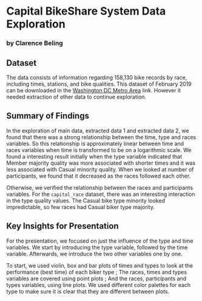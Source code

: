 # Capital BikeShare System Data Exploration

### by Clarence Beling

## Dataset

The data consists of information regarding 158,130 bike records by race, including times, stations, and bike qualities. This dataset of February 2019 can be downloaded in the [Washington DC Metro Area](https://s3.amazonaws.com/capitalbikeshare-data) link. However it needed extraction of other data to continue exploration.

## Summary of Findings

In the exploration of main data, extracted data 1 and extracted data 2, we found that there was a strong relationship between the time, type and races variables. So this relationship is approximately linear between time and races variables when time is transformed to be on a logarithmic scale. We found a interesting result initially when the type variable indicated that Member majority quality was more associated with shorter times and it was less associated with Casual minority quality. When we looked at number of participants, we found that it decreased as the races followed each other.

Otherwise, we verified the relationship between the races and participants variables. For the `capital_race` dataset, there was an interesting interaction in the type quality values. The Casual bike type minority looked impredictable, so few races had Casual biker type majority.

## Key Insights for Presentation

For the presentation, we focused on just the influence of the type and time variables. We start by introducing the type variable, followed by the time variable. Afterwards, we introduce the two other variables one by one.

To start, we used violin, box and bar plots of times and types to look at the performance (best time) of each biker type ; The races, times and types variables are covered using point plots ; And the races, participants and types variables, using line plots. We used different color palettes for each type to make sure it is clear that they are different between plots.
